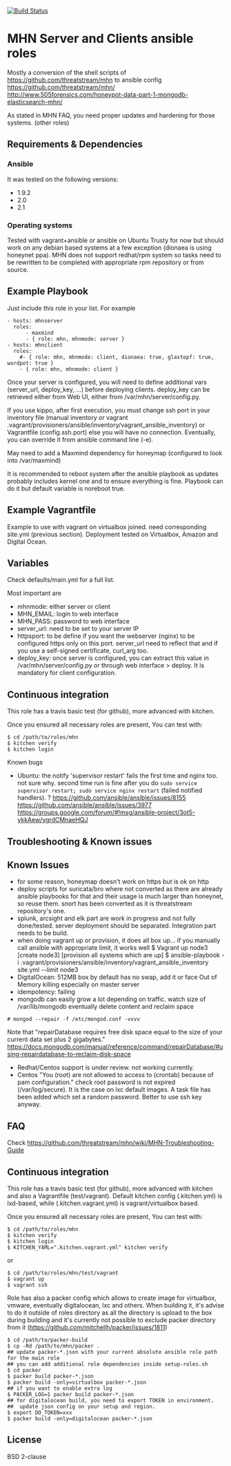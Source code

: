 [![Build Status](https://travis-ci.org/juju4/ansible-mhn.svg?branch=master)](https://travis-ci.org/juju4/ansible-mhn)
# MHN Server and Clients ansible roles

Mostly a conversion of the shell scripts of https://github.com/threatstream/mhn to ansible config
https://github.com/threatstream/mhn/
http://www.505forensics.com/honeypot-data-part-1-mongodb-elasticsearch-mhn/

As stated in MHN FAQ, you need proper updates and hardening for those systems. (other roles)

## Requirements & Dependencies

### Ansible
It was tested on the following versions:
 * 1.9.2
 * 2.0
 * 2.1

### Operating systems

Tested with vagrant+ansible or ansible on Ubuntu Trusty for now but should work on any debian based systems at a few exception (dionaea is using honeynet ppa).
MHN does not support redhat/rpm system so tasks need to be rewritten to be completed with appropriate rpm repository or from source.

## Example Playbook

Just include this role in your list.
For example

```
- hosts: mhnserver
  roles:
      - maxmind
      - { role: mhn, mhnmode: server }
- hosts: mhnclient
  roles:
    #- { role: mhn, mhnmode: client, dionaea: true, glastopf: true, wordpot: true }
    - { role: mhn, mhnmode: client }
```

Once your server is configured, you will need to define additional vars (server_url, deploy_key, ...) before deploying clients.
deploy_key can be retrieved either from Web UI, either from /var/mhn/server/config.py.

If you use kippo, after first execution, you must change ssh port in your inventory file (manual inventory or vagrant .vagrant/provisioners/ansible/inventory/vagrant_ansible_inventory) or Vagrantfile (config.ssh.port) else you will have no connection. Eventually, you can override it from ansible command line (-e).

May need to add a Maxmind dependency for honeymap (configured to look into /var/maxmind)

It is recommended to reboot system after the ansible playbook as updates probably includes kernel one and to ensure everything is fine. Playbook can do it but default variable is noreboot true.


## Example Vagrantfile

Example to use with vagrant on virtualbox joined. need corresponding site.yml (previous section).
Deployment tested on Virtualbox, Amazon and Digital Ocean.

## Variables

Check defaults/main.yml for a full list.

Most important are
* mhnmode: either server or client
* MHN_EMAIL: login to web interface
* MHN_PASS: password to web interface
* server_url: need to be set to your server IP
* httpsport: to be define if you want the webserver (nginx) to be configured https only on this port. server_url need to reflect that and if you use a self-signed certificate, curl_arg too.
* deploy_key: once server is configured, you can extract this value in /var/mhn/server/config.py or through web interface > deploy. It is mandatory for client configuration.

## Continuous integration

This role has a travis basic test (for github), more advanced with kitchen.

Once you ensured all necessary roles are present, You can test with:
```
$ cd /path/to/roles/mhn
$ kitchen verify
$ kitchen login
```

Known bugs
* Ubuntu: the notify 'supervisor restart' fails the first time and nginx too. not sure
  why. second time run is fine after you do ```sudo service supervisor restart; sudo service nginx restart```
  (failed notified handlers).
?
https://github.com/ansible/ansible/issues/8155
https://github.com/ansible/ansible/issues/3977
https://groups.google.com/forum/#!msg/ansible-project/3ot5-ykkAew/ygrdCMnaeHQJ

## Troubleshooting & Known issues

## Known Issues

* for some reason, honeymap doesn't work on https but is ok on http
* deploy scripts for suricata/bro where not converted as there are already ansible playbooks for that and their usage is much larger than honeynet, so reuse them. snort has been converted as it is threatstream repository's one.
* splunk, arcsight and elk part are work in progress and not fully done/tested. server deployment should be separated. Integration part needs to be build.
* when doing vagrant up <box> or provision, it does all box up... if you manually call ansible with appropriate limit, it works well
$ Vagrant up node3
[create node3]
[provision all systems which are up]
$ ansible-playbook -i .vagrant/provisioners/ansible/inventory/vagrant_ansible_inventory site.yml --limit node3
* DigitalOcean: 512MB box by default has no swap, add it or face Out of Memory killing especially on master server
* idempotency: failing
* mongodb can easily grow a lot depending on traffic.
watch size of /var/lib/mongodb
eventually delete content and reclaim space
```
# mongod --repair -f /etc/mongod.conf -vvvv
```
Note that "repairDatabase requires free disk space equal to the size of your current data set plus 2 gigabytes."
https://docs.mongodb.com/manual/reference/command/repairDatabase/#using-repairdatabase-to-reclaim-disk-space
* Redhat/Centos support is under review. not working currently.
* Centos "You (root) are not allowed to access to (crontab) because of pam configuration."
check root password is not expired (/var/log/secure).
It is the case on lxc default images. A task file has been added which set a random password. Better to use ssh key anyway.

## FAQ

Check
https://github.com/threatstream/mhn/wiki/MHN-Troubleshooting-Guide

## Continuous integration

This role has a travis basic test (for github), more advanced with kitchen and also a Vagrantfile (test/vagrant).
Default kitchen config (.kitchen.yml) is lxd-based, while (.kitchen.vagrant.yml) is vagrant/virtualbox based.

Once you ensured all necessary roles are present, You can test with:
```
$ cd /path/to/roles/mhn
$ kitchen verify
$ kitchen login
$ KITCHEN_YAML=".kitchen.vagrant.yml" kitchen verify
```
or
```
$ cd /path/to/roles/mhn/test/vagrant
$ vagrant up
$ vagrant ssh
```

Role has also a packer config which allows to create image for virtualbox, vmware, eventually digitalocean, lxc and others.
When building it, it's advise to do it outside of roles directory as all the directory is upload to the box during building 
and it's currently not possible to exclude packer directory from it (https://github.com/mitchellh/packer/issues/1811)
```
$ cd /path/to/packer-build
$ cp -Rd /path/to/mhn/packer .
## update packer-*.json with your current absolute ansible role path for the main role
## you can add additional role dependencies inside setup-roles.sh
$ cd packer
$ packer build packer-*.json
$ packer build -only=virtualbox packer-*.json
## if you want to enable extra log
$ PACKER_LOG=1 packer build packer-*.json
## for digitalocean build, you need to export TOKEN in environment.
##  update json config on your setup and region.
$ export DO_TOKEN=xxx
$ packer build -only=digitalocean packer-*.json
```

## License

BSD 2-clause

